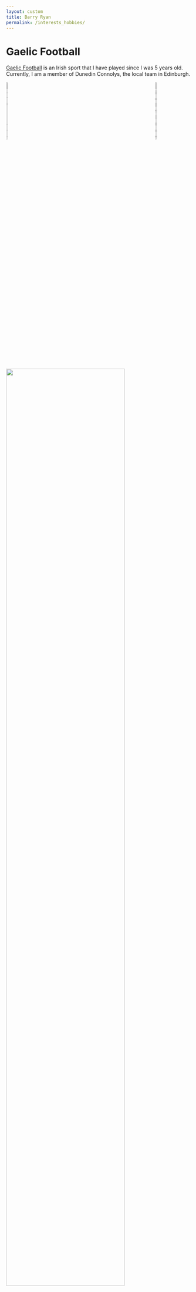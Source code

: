 ```yaml
---
layout: custom
title: Barry Ryan
permalink: /interests_hobbies/
---
```

# Gaelic Football
[Gaelic Football](https://en.wikipedia.org/wiki/Gaelic_football) is an Irish sport that I have played since I was 5 years old. Currently, I am a member of Dunedin Connolys, the local team in Edinburgh. 
<br>

<div style="float: left; margin-right: 10px;">
  <img src="/barryryan/mydocs/IMG_2617.jpg" alt="Left Image" width="20%">
</div>

<div style="float: right; margin-left: 10px;">
  <img src="/barryryan/mydocs/IMG_2792.jpg" alt="Right Image" width="20%">
</div>

<div>
  <img src="/barryryan/mydocs/gaa3.JPG" width="80%">
</div>

# Rugby
I am a keen supporter of both the Munster and Ireland Rugby teams. 

<div style="float: left; margin-right: 10px;">
  <img src="/barryryan/mydocs/rugby1.JPG" alt="Left Image" width="20%">
</div>

<div style="float: right; margin-left: 10px;">
  <img src="/barryryan/mydocs/munster.png"alt="Right Image" width="20%">
</div>


# Running
I enjoy running in my spare time. I have completed one marathon, a handful of half marathons and one trail run at the half marathon distance. 

<div style="float: left; margin-right: 10px;">
  <img src="/barryryan/mydocs/run2.JPG" alt="Left Image" width="20%">
</div>

<div style="float: right; margin-left: 10px;">
  <img src="/barryryan/mydocs/run2.JPG"alt="Right Image" width="20%">
</div>

# Music
I enjoy listening to music whenever possible and have a collection of vinyl records. My favourite artists are Kings of Leon, Bruce Springsteen and Hozier. 
<br>
<img  src="/barryryan/mydocs/IMG_4093.jpg" width = "80%">
<br><br>
